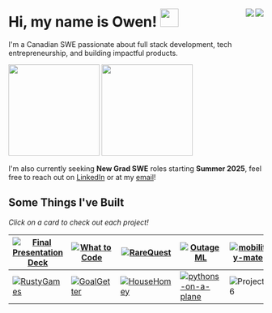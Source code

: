 Hi, my name is Owen! <img src="https://emojis.slackmojis.com/emojis/images/1643514747/7550/pikachu_wave.gif?1643514747" height="36px">  <a href="https://www.linkedin.com/in/owenscooke/">
    <img align="right" src="https://img.shields.io/badge/LinkedIn-0077B5?style=for-the-badge&logo=linkedin&logoColor=white" />
  </a>
  <a href="https://x.com/theowencooke/">
    <img align="right" src="https://img.shields.io/badge/Twitter-1DA1F2?style=for-the-badge&logo=x&logoColor=white" />
  </a>
=======

I'm a Canadian SWE passionate about full stack development, tech entrepreneurship, and building impactful products.
 
<p>
  <img height="180em" src="https://github-readme-stats.vercel.app/api?username=owencooke&hide_rank=true&custom_title=GitHub+Stats&show_icons=true&theme=moltack" />
  <img height="180em" src="https://github-readme-stats.vercel.app/api/top-langs/?username=owencooke&layout=donut&theme=moltack" />
</p>

I'm also currently seeking **New Grad SWE** roles starting **Summer 2025**, feel free to reach out on <a href="https://www.linkedin.com/in/owenscooke/">LinkedIn</a> or at my [email](mailto:ocooke@ualberta.ca)!  

## Some Things I've Built 

*Click on a card to check out each project!*

| [![Final Presentation Deck](https://github.com/user-attachments/assets/dc7bb511-4fe7-4f48-a8d5-d401b2a10472)](https://github.com/owencooke/memento) | [![What to Code](https://github.com/user-attachments/assets/5e4c6624-50d4-4af5-8cec-f7b87fa2b53c)](https://github.com/owencooke/what-to-code) | [![RareQuest](https://github.com/user-attachments/assets/979de35e-e915-45d7-87da-2f588c33ea5a)](https://github.com/owencooke/RareQuest) | [![OutageML](https://github.com/user-attachments/assets/cb7078f1-70d4-41e8-9028-d7c5e5794965)](https://github.com/owencooke/OutageML) | [![mobility-mate](https://github.com/user-attachments/assets/f754a363-0103-447a-a407-9b25f93e103d)](https://github.com/owencooke/mobility-mate) |
| --- | --- | --- | --- | --- |
| [![RustyGames](https://github.com/user-attachments/assets/6238760f-c344-481f-b18e-394ea0c54f3b)](https://ldbonkowski.github.io/ECE421/) | [![GoalGetter](https://github.com/user-attachments/assets/43b60f74-adb0-4c09-ba9f-9715b088c0f3)](https://github.com/owencooke/GoalGetter) | [![HouseHomey](https://github.com/user-attachments/assets/06cc7007-228f-4ace-8dcb-757433575799)](https://github.com/CMPUT301F23T08/HouseHomey) | [![pythons-on-a-plane](https://github.com/user-attachments/assets/afe95f74-99d9-4f17-9f7c-6fe11b7fc999)](https://github.com/owencooke/pythons-on-a-plane) | <img src="https://github.com/user-attachments/assets/96506034-c371-4301-be52-15237c324516" alt="Project 6"> | 

<!--- [<img src="https://github.com/user-attachments/assets/1c8077a4-76ad-419d-a986-4949f1948a76" width="750" alt="Proompt">](https://github.com/owencooke/proompt) -->
